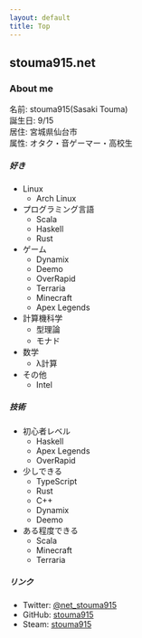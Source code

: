 ```yaml
---
layout: default
title: Top
---
```


## stouma915.net

### About me
名前: stouma915(Sasaki Touma)<br>
誕生日: 9/15<br>
居住: 宮城県仙台市<br>
属性: オタク・音ゲーマー・高校生<br>
##### 好き
- Linux
  - Arch Linux
- プログラミング言語
  - Scala
  - Haskell
  - Rust
- ゲーム
  - Dynamix
  - Deemo
  - OverRapid
  - Terraria
  - Minecraft
  - Apex Legends
- 計算機科学
  - 型理論
  - モナド
- 数学
  - λ計算
- その他
  - Intel
##### 技術
- 初心者レベル
  - Haskell
  - Apex Legends
  - OverRapid
- 少しできる
  - TypeScript
  - Rust
  - C++
  - Dynamix
  - Deemo
- ある程度できる
  - Scala
  - Minecraft
  - Terraria
##### リンク
* Twitter: [@net_stouma915](https://twitter.com/net_stouma915)
* GitHub: [stouma915](https://github.com/stouma915)
* Steam: [stouma915](https://steamcommunity.com/profiles/76561199242758778)
